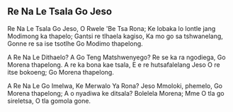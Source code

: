 ## Re Na Le Tsala Go Jeso

Re Na Le Tsala Go Jeso, O Rwele 'Be Tsa Rona;
Ke lobaka lo lontle jang Modimong ka thapelo;
Gantsi re tlhaela kagiso, Ka mo go sa tshwanelang,
Gonne re sa ise tsotlhe Go Modimo thapelong.

A Re Na Le Dithaelo? A Go Teng Matshwenyego?
Re se ka ra ngodiega, Go Morena thapelong.
A re ka bona kae tsala, E e re hutsafalelang
Jeso O re itse bokoeng; Go Morena thapelong.

A Re Na Le Go Imelwa, Ke Merwalo Ya Rona?
Jeso Mmoloki, phemelo, Go Morena thapelong;
A o nyadiwa ke ditsala? Bolelela Morena;
Mme O tla go sireletsa, O tla gomola gone.

